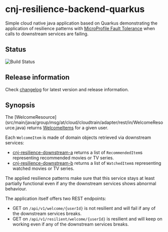 # cnj-resilience-backend-quarkus

Simple cloud native java application based on Quarkus demonstrating the application of resilience patterns
with [MicroProfile Fault Tolerance](https://quarkus.pro/guides/microprofile-fault-tolerance.html) 
when calls to downstream services are failing.

## Status

![Build Status](https://codebuild.eu-west-1.amazonaws.com/badges?uuid=eyJlbmNyeXB0ZWREYXRhIjoiWU4wSjF2K2Q4bllnWDZtMkN0ZlNhTHFxMzZib3c1b0FxbURGdDRhMHNEbUUzaWxmdVl0Y1lHd0RCL2UvYkVJN1FiOGx1UTZQNlpISGpzOFN4VjdmZUljPSIsIml2UGFyYW1ldGVyU3BlYyI6IldZRWZVYkt3OXdnM2lqVm4iLCJtYXRlcmlhbFNldFNlcmlhbCI6MX0%3D&branch=main)

## Release information

Check [changelog](changelog.md) for latest version and release information.

## Synopsis

The [WelcomeResource] (src/main/java/group/msg/at/cloud/cloudtrain/adapter/rest/in/WelcomeResource.java) returns
[WelcomeItems](src/main/java/group/msg/at/cloud/cloudtrain/core/entity/WelcomeItems.java)
for a given user.

Each `WelcomeItem` is made of domain objects retrieved via downstream services:

* [cnj-resilience-downstream-a](https://github.com/msgoat/cnj-resilience-downstream-a/blob/main/README.md) returns a list of `RecommendedItem`s representing recommended movies or TV series.
* [cnj-resilience-downstream-b](https://github.com/msgoat/cnj-resilience-downstream-b/blob/main/README.md) returns a list of `WatchedItem`s representing watched movies or TV series.

The applied resilience patterns make sure that this service stays at least partially functional even
if any the downstream services shows abnormal behaviour.

The application itself offers two REST endpoints:

* GET on `/api/v1/welcome/{userId}` is not resilient and will fail if any of the downstream services breaks.
* GET on `/api/v1/resilient/welcome/{userId}` is resilient and will keep on working even if any of the downstream services breaks.